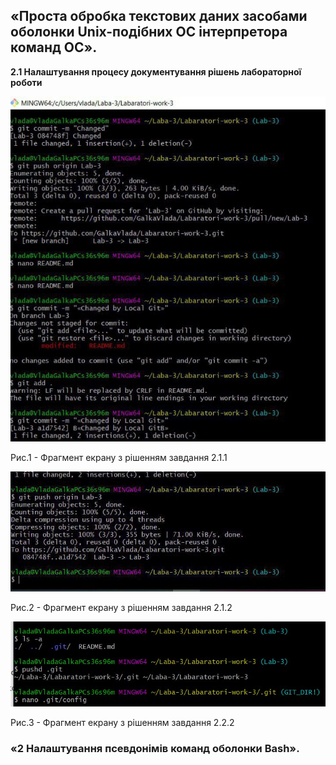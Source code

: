 ## «Проста обробка текстових даних засобами оболонки Unix-подібних ОС інтерпретора команд ОС».

**2.1 Налаштування процесу документування рішень лабораторної роботи**

![image](https://github.com/GalkaVlada/Labaratori-work-3/blob/main/1.jpg)

Рис.1 - Фрагмент екрану з рішенням завдання 2.1.1

![image](https://github.com/GalkaVlada/Labaratori-work-3/blob/main/2.jpg)

Рис.2 - Фрагмент екрану з рішенням завдання 2.1.2

![image](https://github.com/GalkaVlada/Labaratori-work-3/blob/main/3.jpg)

Рис.3 - Фрагмент екрану з рішенням завдання 2.2.2

### «2 Налаштування псевдонімів команд оболонки Bash».
